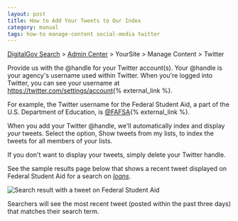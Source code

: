 ```yaml
---
layout: post
title: How to Add Your Tweets to Our Index
category: manual
tags: how-to manage-content social-media twitter
---
```

[DigitalGov Search](/index.html) > [Admin Center](https://search.usa.gov/sites/) > YourSite > Manage Content > Twitter

Provide us with the @handle for your Twitter account(s). Your @handle is your agency's username used within Twitter. When you're logged into Twitter, you can see your username at <https://twitter.com/settings/account>{% external_link %}.

For example, the Twitter username for the Federal Student Aid, a part of the U.S. Department of Education, is [@FAFSA](https://twitter.com/FAFSA){% external_link %}.

When you add your Twitter @handle, we'll automatically index and display *your* tweets. Select the option, Show tweets from my lists, to index the tweets for all members of your lists.

If you don't want to display your tweets, simply delete your Twitter handle.

See the sample results page below that shows a recent tweet displayed on Federal Student Aid for a search on *[loans](http://search.usa.gov/search?query=loans&op=Search&affiliate=federalstudentaid&m=true)*.

![Search result with a tweet on Federal Student Aid](https://9fddeb862c037f6d2190-f1564c64756a8cfee25b6b19953b1d23.ssl.cf2.rackcdn.com/social-media-tweets.png)

Searchers will see the most recent tweet (posted within the past three days) that matches their search term.